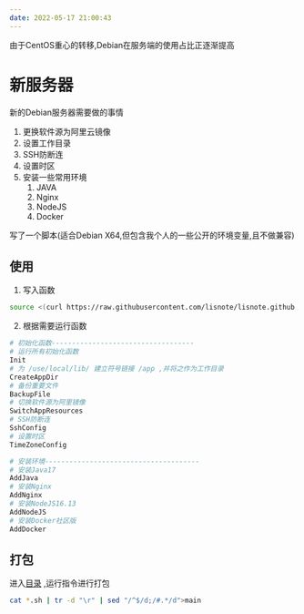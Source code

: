 ```yaml
---
date: 2022-05-17 21:00:43
---
```


由于CentOS重心的转移,Debian在服务端的使用占比正逐渐提高

# 新服务器

新的Debian服务器需要做的事情

1. 更换软件源为阿里云镜像
2. 设置工作目录
3. SSH防断连
4. 设置时区
5. 安装一些常用环境
   1. JAVA
   2. Nginx
   3. NodeJS
   4. Docker

写了一个脚本(适合Debian X64,但包含我个人的一些公开的环境变量,且不做兼容)

## 使用

1. 写入函数

```bash
source <(curl https://raw.githubusercontent.com/lisnote/lisnote.github.io/main/articles/assets/Debian.md/bash/main)
```

2. 根据需要运行函数

```bash
# 初始化函数-----------------------------------
# 运行所有初始化函数
Init
# 为 /use/local/lib/ 建立符号链接 /app ,并将之作为工作目录
CreateAppDir
# 备份重要文件
BackupFile
# 切换软件源为阿里镜像
SwitchAppResources
# SSH防断连
SshConfig
# 设置时区
TimeZoneConfig

# 安装环境--------------------------------------
# 安装Java17
AddJava
# 安装Nginx
AddNginx
# 安装NodeJS16.13
AddNodeJS
# 安装Docker社区版
AddDocker
```

## 打包

进入[目录](./assets/Debian.md/bash) ,运行指令进行打包

```bash
cat *.sh | tr -d "\r" | sed "/^$/d;/#.*/d">main
```


